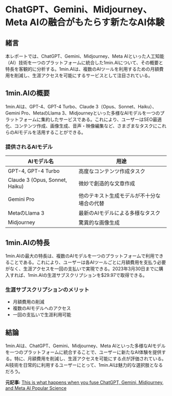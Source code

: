 # ChatGPT、Gemini、Midjourney、Meta AIの融合がもたらす新たなAI体験

## 緒言

本レポートでは、ChatGPT、Gemini、Midjourney、Meta AIといった人工知能（AI）技術を一つのプラットフォームに統合した1min.AIについて、その概要と特長を客観的に分析する。1min.AIは、複数のAIツールを利用するための月額費用を削減し、生涯アクセスを可能にするサービスとして注目されている。

## 1min.AIの概要

1min.AIは、GPT-4、GPT-4 Turbo、Claude 3（Opus、Sonnet、Haiku）、Gemini Pro、MetaのLlama 3、Midjourneyといった多様なAIモデルを一つのプラットフォームに集約したサービスである。これにより、ユーザーはSEO最適化、コンテンツ作成、画像生成、音声・映像編集など、さまざまなタスクにこれらのAIモデルを活用することができる。

### 提供されるAIモデル

| AIモデル名 | 用途 |
|------------------|----------------------------------------------|
| GPT-4, GPT-4 Turbo | 高度なコンテンツ作成タスク |
| Claude 3 (Opus, Sonnet, Haiku) | 微妙で創造的な文章作成 |
| Gemini Pro | 他のテキスト生成モデルが不十分な場合の代替 |
| MetaのLlama 3 | 最新のAIモデルによる多様なタスク |
| Midjourney | 驚異的な画像生成 |

## 1min.AIの特長

1min.AIの最大の特長は、複数のAIモデルを一つのプラットフォームで利用できることである。これにより、ユーザーは各AIツールごとに月額費用を支払う必要がなく、生涯アクセスを一回の支払いで実現できる。2023年3月30日までに購入すれば、1min.AIの生涯サブスクリプションを$29.97で取得できる。

### 生涯サブスクリプションのメリット

- 月額費用の削減
- 複数のAIモデルへのアクセス
- 一回の支払いで生涯利用可能

## 結論

1min.AIは、ChatGPT、Gemini、Midjourney、Meta AIといった多様なAIモデルを一つのプラットフォームに統合することで、ユーザーに新たなAI体験を提供する。特に、月額費用を削減し、生涯アクセスを可能にする点が評価されている。AI技術を日常的に利用するユーザーにとって、1min.AIは魅力的な選択肢となるだろう。

**元記事:** [This is what happens when you fuse ChatGPT, Gemini, Midjourney, and Meta AI Popular Science](https://www.popsci.com/sponsored-content/1minai-artificial-intelligence-bundle-lifetime-subscription-sponsored-deal/)